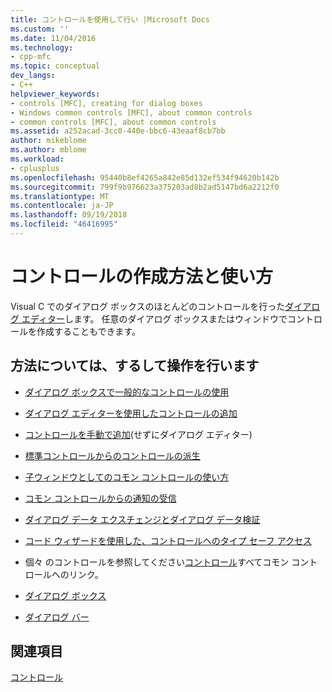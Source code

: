 ```yaml
---
title: コントロールを使用して行い |Microsoft Docs
ms.custom: ''
ms.date: 11/04/2016
ms.technology:
- cpp-mfc
ms.topic: conceptual
dev_langs:
- C++
helpviewer_keywords:
- controls [MFC], creating for dialog boxes
- Windows common controls [MFC], about common controls
- common controls [MFC], about common controls
ms.assetid: a252acad-3cc0-440e-bbc6-43eaaf8cb7bb
author: mikeblome
ms.author: mblome
ms.workload:
- cplusplus
ms.openlocfilehash: 95440b8ef4265a842e85d132ef534f94620b142b
ms.sourcegitcommit: 799f9b976623a375203ad8b2ad5147bd6a2212f0
ms.translationtype: MT
ms.contentlocale: ja-JP
ms.lasthandoff: 09/19/2018
ms.locfileid: "46416995"
---
```

# <a name="making-and-using-controls"></a>コントロールの作成方法と使い方

Visual C でのダイアログ ボックスのほとんどのコントロールを行った[ダイアログ エディター](../windows/dialog-editor.md)します。 任意のダイアログ ボックスまたはウィンドウでコントロールを作成することもできます。

## <a name="what-do-you-want-to-know-more-about"></a>方法については、するして操作を行います

- [ダイアログ ボックスで一般的なコントロールの使用](../mfc/using-common-controls-in-a-dialog-box.md)

- [ダイアログ エディターを使用したコントロールの追加](../mfc/using-the-dialog-editor-to-add-controls.md)

- [コントロールを手動で追加](../mfc/adding-controls-by-hand.md)(せずにダイアログ エディター)

- [標準コントロールからのコントロールの派生](../mfc/deriving-controls-from-a-standard-control.md)

- [子ウィンドウとしてのコモン コントロールの使い方](../mfc/using-a-common-control-as-a-child-window.md)

- [コモン コントロールからの通知の受信](../mfc/receiving-notification-from-common-controls.md)

- [ダイアログ データ エクスチェンジとダイアログ データ検証](../mfc/dialog-data-exchange-and-validation.md)

- [コード ウィザードを使用した、コントロールへのタイプ セーフ アクセス](../mfc/type-safe-access-to-controls-with-code-wizards.md)

- 個々 のコントロールを参照してください[コントロール](../mfc/controls-mfc.md)すべてコモン コントロールへのリンク。

- [ダイアログ ボックス](../mfc/dialog-boxes.md)

- [ダイアログ バー](../mfc/dialog-bars.md)

## <a name="see-also"></a>関連項目

[コントロール](../mfc/controls-mfc.md)

